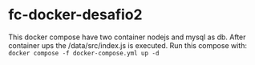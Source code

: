 # fc-docker-desafio2
This docker compose have two container nodejs and mysql as db. After container ups the /data/src/index.js is executed. Run this compose with:
`docker compose -f docker-compose.yml up -d`